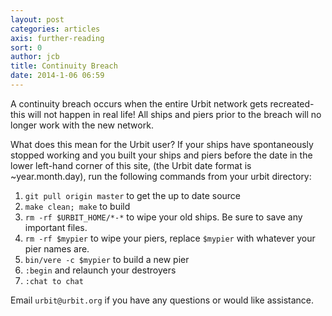 ```yaml
---
layout: post
categories: articles
axis: further-reading
sort: 0
author: jcb
title: Continuity Breach
date: 2014-1-06 06:59
---
```


A continuity breach occurs when the entire Urbit network gets recreated- this will not happen in real life! All ships and piers prior to the breach will no longer work with the new network.

What does this mean for the Urbit user? If your ships have spontaneously stopped working and you built your ships and piers before the date in the lower left-hand corner of this site, (the Urbit date format is ~year.month.day), run the following commands from your urbit directory:

1. `git pull origin master` to get the up to date source
2. `make clean; make` to build
3. `rm -rf $URBIT_HOME/*-*` to wipe your old ships. Be sure to save any important files.
4. `rm -rf $mypier` to wipe your piers, replace `$mypier` with whatever your pier names are.
5. `bin/vere -c $mypier` to build a new pier
6. `:begin` and relaunch your destroyers
7. `:chat to chat`

Email `urbit@urbit.org` if you have any questions or would like assistance. 
